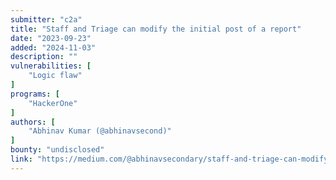 ```yaml
---
submitter: "c2a"
title: "Staff and Triage can modify the initial post of a report"
date: "2023-09-23"
added: "2024-11-03"
description: ""
vulnerabilities: [
    "Logic flaw"
]
programs: [
    "HackerOne"
]
authors: [
    "Abhinav Kumar (@abhinavsecond)"
]
bounty: "undisclosed"
link: "https://medium.com/@abhinavsecondary/staff-and-triage-can-modify-the-initial-post-of-a-report-ed99b1f1d9d3"
---
```




